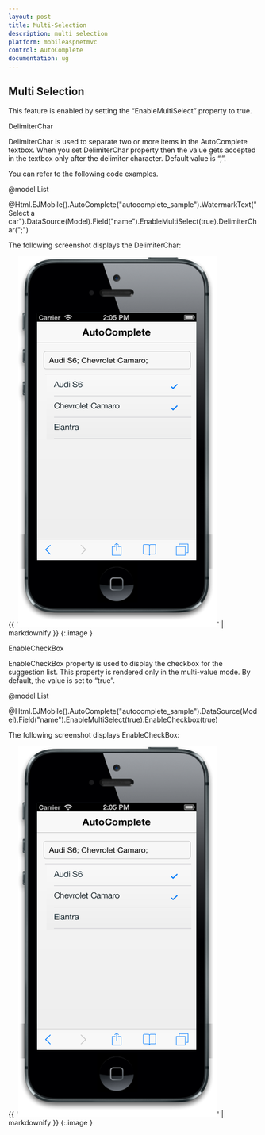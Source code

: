 ```yaml
---
layout: post
title: Multi-Selection
description: multi selection
platform: mobileaspnetmvc
control: AutoComplete 
documentation: ug
---
```


## Multi Selection

This feature is enabled by setting the “EnableMultiSelect” property to true.

DelimiterChar

DelimiterChar is used to separate two or more items in the AutoComplete textbox. When you set DelimiterChar property then the value gets accepted in the textbox only after the delimiter character. Default value is “,”.

You can refer to the following code examples.



@model List<Cars>

@Html.EJMobile().AutoComplete("autocomplete_sample").WatermarkText("Select a car").DataSource(Model).Field("name").EnableMultiSelect(true).DelimiterChar(";")



The following screenshot displays the DelimiterChar:

{{ '![](Multi-Selection_images/Multi-Selection_img1.png)' | markdownify }}
{:.image }


EnableCheckBox

EnableCheckBox property is used to display the checkbox for the suggestion list. This property is rendered only in the multi-value mode. By default, the value is set to “true”.



@model List<Cars>

@Html.EJMobile().AutoComplete("autocomplete_sample").DataSource(Model).Field("name").EnableMultiSelect(true).EnableCheckbox(true)



The following screenshot displays EnableCheckBox:

{{ '![](Multi-Selection_images/Multi-Selection_img2.png)' | markdownify }}
{:.image }


